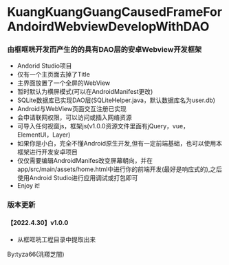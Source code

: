 # KuangKuangGuangCausedFrameForAndoirdWebviewDevelopWithDAO
### 由框哐咣开发而产生的的具有DAO层的安卓Webview开发框架
- Andorid Studio项目
- 仅有一个主页面去掉了Title
- 主界面放置了一个全屏的WebView
- 暂时默认为横屏模式(可以在AndroidManifest更改)
- SQLite数据库已实现DAO层(SQLiteHelper.java，默认数据库名为user.db)
- Android与WebView页面交互注册已实现
- 会申请联网权限，可以访问或插入网络资源
- 可导入任何视窗js，框架js(v1.0.0资源文件里面有jQuery，vue，ElementUI，Layer)
- 如果你是小白，完全不懂Android原生开发,但有一定前端基础，也可以使用本框架进行开发安卓项目
- 仅仅需要编辑AndroidManifes改变屏幕朝向，并在app/src/main/assets/home.html中进行你的前端开发(最好是响应式的),之后使用Android Studio进行应用调试或打包即可
- Enjoy it!

### 版本更新
#### 【2022.4.30】v1.0.0
- 从框哐咣工程目录中提取出来

By:tyza66(洮羱芝闇)
